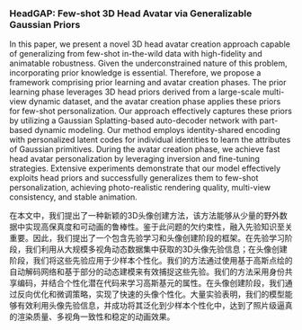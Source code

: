 ### HeadGAP: Few-shot 3D Head Avatar via Generalizable Gaussian Priors

In this paper, we present a novel 3D head avatar creation approach capable of generalizing from few-shot in-the-wild data with high-fidelity and animatable robustness. Given the underconstrained nature of this problem, incorporating prior knowledge is essential. Therefore, we propose a framework comprising prior learning and avatar creation phases. The prior learning phase leverages 3D head priors derived from a large-scale multi-view dynamic dataset, and the avatar creation phase applies these priors for few-shot personalization. Our approach effectively captures these priors by utilizing a Gaussian Splatting-based auto-decoder network with part-based dynamic modeling. Our method employs identity-shared encoding with personalized latent codes for individual identities to learn the attributes of Gaussian primitives. During the avatar creation phase, we achieve fast head avatar personalization by leveraging inversion and fine-tuning strategies. Extensive experiments demonstrate that our model effectively exploits head priors and successfully generalizes them to few-shot personalization, achieving photo-realistic rendering quality, multi-view consistency, and stable animation.

在本文中，我们提出了一种新颖的3D头像创建方法，该方法能够从少量的野外数据中实现高保真度和可动画的鲁棒性。鉴于此问题的欠约束性，融入先验知识至关重要。因此，我们提出了一个包含先验学习和头像创建阶段的框架。在先验学习阶段，我们利用从大规模多视角动态数据集中获取的3D头像先验信息；在头像创建阶段，我们将这些先验应用于少样本个性化。我们的方法通过使用基于高斯点绘的自动解码网络和基于部分的动态建模来有效捕捉这些先验。我们的方法采用身份共享编码，并结合个性化潜在代码来学习高斯基元的属性。在头像创建阶段，我们通过反向优化和微调策略，实现了快速的头像个性化。大量实验表明，我们的模型能够有效利用头像先验信息，并成功将其泛化到少样本个性化中，达到了照片级逼真的渲染质量、多视角一致性和稳定的动画效果。

